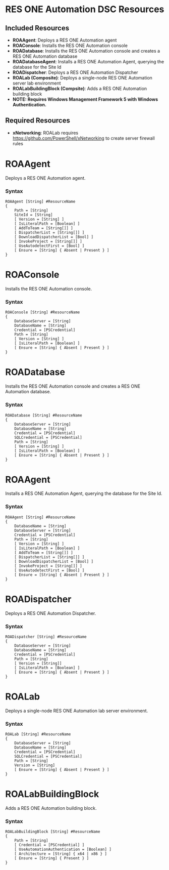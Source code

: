 RES ONE Automation DSC Resources
================================
## Included Resources
* **ROAAgent**: Deploys a RES ONE Automation agent
* **ROAConsole**: Installs the RES ONE Automation console
* **ROADatabase**: Installs the RES ONE Automation console and creates a RES ONE Automation database
* **ROADatabaseAgent**: Installs a RES ONE Automation Agent, querying the database for the Site Id
* **ROADispatcher**: Deploys a RES ONE Automation Dispatcher
* **ROALab (Composite)**: Deploys a single-node RES ONE Automation server lab environment
* **ROALabBuildingBlock (Compsite)**: Adds a RES ONE Automation building block
 * **NOTE: Requires Windows Management Framework 5 with Windows Authentication.**

## Required Resources
* **xNetworking**: ROALab requires https://github.com/PowerShell/xNetworking to create server firewall rules

ROAAgent
========
Deploys a RES ONE Automation agent.
### Syntax
```
ROAAgent [String] #ResourceName
{
    Path = [String]
    SiteId = [String]
    [ Version = [String] ]
    [ IsLiteralPath = [Boolean] ]
    [ AddToTeam = [String[]] ]
    [ DispatcherList = [String[]] ]
    [ DownloadDispatcherList = [Bool] ]
    [ InvokeProject = [String[]] ]
    [ UseAutodetectFirst = [Bool] ]
    [ Ensure = [String] { Absent | Present } ]
}
```

ROAConsole
==========
Installs the RES ONE Automation console.
### Syntax
```
ROAConsole [String] #ResourceName
{
    DatabaseServer = [String]
    DatabaseName = [String]
    Credential = [PSCredential]
    Path = [String]
    [ Version = [String] ]
    [ IsLiteralPath = [Boolean] ]
    [ Ensure = [String] { Absent | Present } ]
}
```

ROADatabase
===========
Installs the RES ONE Automation console and creates a RES ONE Automation database.
### Syntax
```
ROADatabase [String] #ResourceName
{
    DatabaseServer = [String]
    DatabaseName = [String]
    Credential = [PSCredential]
    SQLCredential = [PSCredential]
    Path = [String]
    [ Version = [String] ]
    [ IsLiteralPath = [Boolean] ]
    [ Ensure = [String] { Absent | Present } ]
}
```

ROAAgent
================
Installs a RES ONE Automation Agent, querying the database for the Site Id.
### Syntax
```
ROAAgent [String] #ResourceName
{
    DatabaseName = [String]
    DatabaseServer = [String]
    Credential = [PSCredential]
    Path = [String]
    [ Version = [String] ]
    [ IsLiteralPath = [Boolean] ]
    [ AddToTeam = [String[]] ]
    [ DispatcherList = [String[]] ]
    [ DownloadDispatcherList = [Bool] ]
    [ InvokeProject = [String[]] ]
    [ UseAutodetectFirst = [Bool] ]
    [ Ensure = [String] { Absent | Present } ]
}

```

ROADispatcher
=============
Deploys a RES ONE Automation Dispatcher.
### Syntax
```
ROADispatcher [String] #ResourceName
{
    DatabaseServer = [String]
    DatabaseName = [String]
    Credential = [PSCredential]
    Path = [String]
    [ Version = [String]]
    [ IsLiteralPath = [Boolean] ]
    [ Ensure = [String] { Absent | Present } ]
}

```

ROALab
======
Deploys a single-node RES ONE Automation lab server environment. 
### Syntax
```
ROALab [String] #ResourceName
{
    DatabaseServer = [String]
    DatabaseName = [String]
    Credential = [PSCredential]
    SQLCredential = [PSCredential]
    Path = [String]
    Version = [String]
    [ Ensure = [String] { Absent | Present } ]
}
```

ROALabBuildingBlock
===================
Adds a RES ONE Automation building block.
### Syntax
```
ROALabBuildingBlock [String] #ResourceName
{
    Path = [String]
    [ Credential = [PSCredential] ]
    [ UseAutomationAuthentication = [Boolean] ]
    [ Architecture = [String] { x64 | x86 } ]
    [ Ensure = [String] { Present } ]
}

```

